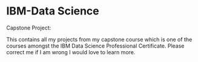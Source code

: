 # IBM-Data Science
Capstone Project:


This contains all my projects from my capstone course which is one of the courses amongst the IBM Data Science Professional Certificate.
Please correct me if I am wrong I would love to learn more.
